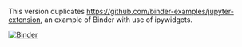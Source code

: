 This version duplicates https://github.com/binder-examples/jupyter-extension,
an example of Binder with use of ipywidgets.

[![Binder](https://mybinder.org/badge.svg)](https://mybinder.org/v2/gh/jlinGG/yellowbrick/develop?filepath=examples%2FjlinGG%2Finteractbinder%2F)

